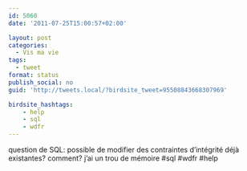 ```yaml
---
id: 5060
date: '2011-07-25T15:00:57+02:00'

layout: post
categories:
  - Vis ma vie
tags:
  - tweet
format: status
publish_social: no
guid: 'http://tweets.local/?birdsite_tweet=95508843668307969'

birdsite_hashtags:
    - help
    - sql
    - wdfr
---
```


question de SQL: possible de modifier des contraintes d’intégrité déjà existantes? comment? j’ai un trou de mémoire #sql #wdfr #help